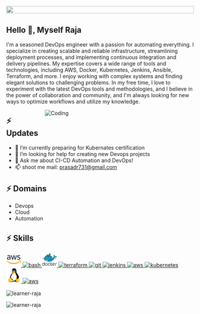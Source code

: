 <img src="https://cdn.faun.dev/prod/media/public/original_images/devOps-cloud-native.gif" width="100%" height="20%"><br>
<h2 align="left">Hello 👋, Myself Raja</h2>
<p align="left" > I'm a seasoned DevOps engineer with a passion for automating everything. I specialize in creating scalable and reliable infrastructure, streamlining deployment processes, and implementing continuous integration and delivery pipelines.
My expertise covers a wide range of tools and technologies, including AWS, Docker, Kubernetes, Jenkins, Ansible, Terraform, and more. I enjoy working with complex systems and finding elegant solutions to challenging problems. In my free time, I love to experiment with the latest DevOps tools and methodologies, and I believe in the power of collaboration and community, and I'm always looking for new ways to optimize workflows and utilize my knowledge.
</p>
<img align="right" alt="Coding" width="400" src="https://media3.giphy.com/media/qgQUggAC3Pfv687qPC/giphy.gif?cid=ecf05e47ezm0fn0fag604ku15f2pmpqlndnabqi2nzvhersi&ep=v1_gifs_search&rid=giphy.gif&ct=g">

## ⚡ Updates

- 🌱 I’m currently preparing for Kubernates certification<br/>
- 🤔 I’m looking for help for creating new Devops projects<br/>
- 💬 Ask me about CI-CD Automation and DevOps!<br/>
- 📫 shoot me mail: prasadr731@gmail.com<br/>

## ⚡ Domains
- Devops
- Cloud
- Automation

## ⚡ Skills
<p align="left"> <a href="https://aws.amazon.com" target="_blank" rel="noreferrer"> <img src="https://raw.githubusercontent.com/devicons/devicon/master/icons/amazonwebservices/amazonwebservices-original-wordmark.svg" alt="aws" width="40" height="40"/> </a> <a href="https://www.gnu.org/software/bash/" target="_blank" rel="noreferrer"> <img src="https://www.vectorlogo.zone/logos/gnu_bash/gnu_bash-icon.svg" alt="bash" width="40" height="40"/> </a> <a href="https://www.docker.com/" target="_blank" rel="noreferrer"> <img src="https://raw.githubusercontent.com/devicons/devicon/master/icons/docker/docker-original-wordmark.svg" alt="docker" width="40" height="40"/>  </a> <a href="https://www.terraform.io/" target="_blank" > <img src="https://icons-for-free.com/iconfiles/png/512/Terraform-1329545833434920628.png" alt="terraform" width="40" height="40" /> </a> </a> <a href="https://git-scm.com/" target="_blank" rel="noreferrer"> <img src="https://www.vectorlogo.zone/logos/git-scm/git-scm-icon.svg" alt="git" width="40" height="40"/> </a> <a href="https://www.jenkins.io" target="_blank" rel="noreferrer"> <img src="https://www.vectorlogo.zone/logos/jenkins/jenkins-icon.svg" alt="jenkins" width="40" height="40"/> </a> </a> <a href="https://www.ansible.com/" target="_blank" > <img src="https://www.vectorlogo.zone/logos/ansible/ansible-icon.svg" alt="aws" width="40" height="40" /> </a> <a href="https://kubernetes.io" target="_blank" rel="noreferrer"> <img src="https://www.vectorlogo.zone/logos/kubernetes/kubernetes-icon.svg" alt="kubernetes" width="40" height="40"/> </a> <a href="https://www.linux.org/" target="_blank" rel="noreferrer"> <img src="https://raw.githubusercontent.com/devicons/devicon/master/icons/linux/linux-original.svg" alt="linux" width="40" height="40"/> </a>  </a> <a href="https://code.visualstudio.com/" target="_blank" > <img src="https://i.giphy.com/media/IdyAQJVN2kVPNUrojM/200.webp" alt="aws" width="40" height="40" /> </a> </p>



<p><img align="center" src="https://github-readme-stats.vercel.app/api?username=learner-raja&show_icons=true&locale=en" alt="learner-raja" /> 
<p><img align="left" src="https://github-readme-stats.vercel.app/api/top-langs?username=learner-raja&show_icons=true&locale=en&layout=compact" alt="learner-raja" /></p>






